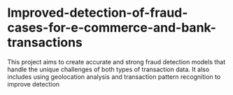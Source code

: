 # Improved-detection-of-fraud-cases-for-e-commerce-and-bank-transactions
This project aims to create accurate and strong fraud detection models that handle the unique challenges of both types of transaction data. It also includes using geolocation analysis and transaction pattern recognition to improve detection
